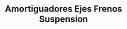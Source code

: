 ---
title: "Amortiguadores Ejes Frenos Suspension"
url: /barrios-unidos/amortiguadores-ejes-frenos-suspension/
shop: piezas de automóviles
---